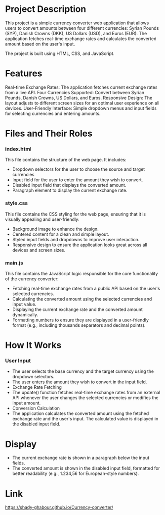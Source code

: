 # Project Description
This project is a simple currency converter web application that allows users to convert amounts between four different currencies: Syrian Pounds (SYP), Danish Crowns (DKK), US Dollars (USD), and Euros (EUR). The application fetches real-time exchange rates and calculates the converted amount based on the user's input.

The project is built using HTML, CSS, and JavaScript.

# Features
Real-time Exchange Rates: The application fetches current exchange rates from a live API.
Four Currencies Supported: Convert between Syrian Pounds, Danish Crowns, US Dollars, and Euros.
Responsive Design: The layout adjusts to different screen sizes for an optimal user experience on all devices.
User-Friendly Interface: Simple dropdown menus and input fields for selecting currencies and entering amounts.

# Files and Their Roles
### index.html
This file contains the structure of the web page. It includes:
- Dropdown selectors for the user to choose the source and target currencies.
- Input field for the user to enter the amount they wish to convert.
- Disabled input field that displays the converted amount.
- Paragraph element to display the current exchange rate.
  
### style.css
This file contains the CSS styling for the web page, ensuring that it is visually appealing and user-friendly:
- Background image to enhance the design.
- Centered content for a clean and simple layout.
- Styled input fields and dropdowns to improve user interaction.
- Responsive design to ensure the application looks great across all devices and screen sizes.
  
### main.js
This file contains the JavaScript logic responsible for the core functionality of the currency converter:
- Fetching real-time exchange rates from a public API based on the user's selected currencies.
- Calculating the converted amount using the selected currencies and input value.
- Displaying the current exchange rate and the converted amount dynamically.
- Formatting numbers to ensure they are displayed in a user-friendly format (e.g., including thousands separators and decimal points).

# How It Works
### User Input
- The user selects the base currency and the target currency using the dropdown selectors.
- The user enters the amount they wish to convert in the input field.
- Exchange Rate Fetching
- The update() function fetches real-time exchange rates from an external API whenever the user changes the selected currencies or modifies the input amount.
- Conversion Calculation
- The application calculates the converted amount using the fetched exchange rate and the user's input. The calculated value is displayed in the disabled input field.

# Display
- The current exchange rate is shown in a paragraph below the input fields.
- The converted amount is shown in the disabled input field, formatted for better readability (e.g., 1.234,56 for European-style numbers).

# Link
https://shady-ghabour.github.io/Currency-converter/

